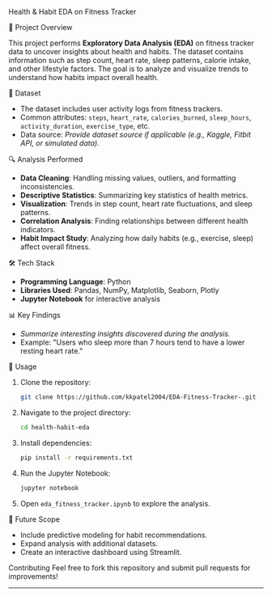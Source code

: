Health & Habit EDA on Fitness Tracker

📌 Project Overview

This project performs **Exploratory Data Analysis (EDA)** on fitness tracker data to uncover insights about health and habits. The dataset contains information such as step count, heart rate, sleep patterns, calorie intake, and other lifestyle factors. The goal is to analyze and visualize trends to understand how habits impact overall health.

📂 Dataset
- The dataset includes user activity logs from fitness trackers.
- Common attributes: `steps`, `heart_rate`, `calories_burned`, `sleep_hours`, `activity_duration`, `exercise_type`, etc.
- Data source: *Provide dataset source if applicable (e.g., Kaggle, Fitbit API, or simulated data).*

🔍 Analysis Performed
- **Data Cleaning**: Handling missing values, outliers, and formatting inconsistencies.
- **Descriptive Statistics**: Summarizing key statistics of health metrics.
- **Visualization**: Trends in step count, heart rate fluctuations, and sleep patterns.
- **Correlation Analysis**: Finding relationships between different health indicators.
- **Habit Impact Study**: Analyzing how daily habits (e.g., exercise, sleep) affect overall fitness.

🛠️ Tech Stack
- **Programming Language**: Python
- **Libraries Used**: Pandas, NumPy, Matplotlib, Seaborn, Plotly
- **Jupyter Notebook** for interactive analysis

📊 Key Findings
- *Summarize interesting insights discovered during the analysis.*
- Example: "Users who sleep more than 7 hours tend to have a lower resting heart rate."

📜 Usage
1. Clone the repository:
   ```bash
   git clone https://github.com/kkpatel2004/EDA-Fitness-Tracker-.git
   ```
2. Navigate to the project directory:
   ```bash
   cd health-habit-eda
   ```
3. Install dependencies:
   ```bash
   pip install -r requirements.txt
   ```
4. Run the Jupyter Notebook:
   ```bash
   jupyter notebook
   ```
5. Open `eda_fitness_tracker.ipynb` to explore the analysis.

🚀 Future Scope
- Include predictive modeling for habit recommendations.
- Expand analysis with additional datasets.
- Create an interactive dashboard using Streamlit.

Contributing
Feel free to fork this repository and submit pull requests for improvements!

---


